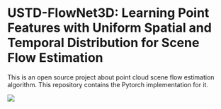 # USTD-FlowNet3D: Learning Point Features with Uniform Spatial and Temporal Distribution for Scene Flow Estimation
This is an open source project about point cloud scene flow estimation algorithm. This repository contains the Pytorch implementation for it.

![]([https://github.com/txf201604/USTD-FlowNet3D/tree/main/images/Pipeline.jpg)
 
